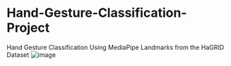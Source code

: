 # Hand-Gesture-Classification-Project
 Hand Gesture Classification Using MediaPipe Landmarks from the HaGRID Dataset
![image](https://github.com/user-attachments/assets/13fa3858-77c7-4578-9311-1d7bbcae3c17)
